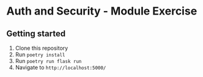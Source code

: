 # Auth and Security - Module Exercise

## Getting started
1. Clone this repository
2. Run `poetry install`
3. Run `poetry run flask run`
4. Navigate to `http://localhost:5000/`
